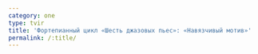 ```yaml
---
category: one
type: tvir
title: 'Фортепианный цикл «Шесть джазовых пьес»: «Навязчивый мотив»'
permalink: /:title/
---
```


